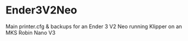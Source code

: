 # Ender3V2Neo
Main printer.cfg & backups for an Ender 3 V2 Neo running Klipper on an MKS Robin Nano V3
